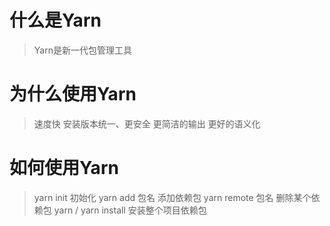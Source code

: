 # 什么是Yarn
> Yarn是新一代包管理工具
# 为什么使用Yarn
> 速度快
> 安装版本统一、更安全
> 更简洁的输出
> 更好的语义化
# 如何使用Yarn
> yarn init 初始化
> yarn add 包名 添加依赖包
> yarn remote 包名 删除某个依赖包
> yarn / yarn install  安装整个项目依赖包
